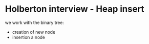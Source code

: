 # Holberton interview - Heap insert

we work with the binary tree:
- creation of new node
- insertion a node